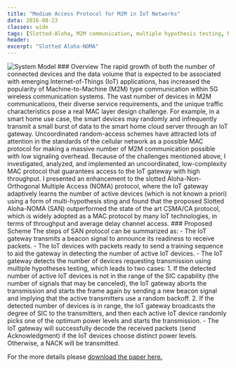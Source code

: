 ```yaml
---
title: "Medium Access Protocol for M2M in IoT Networks"
data: 2016-08-23
classes: wide
tags: [Slotted-Aloha, M2M communication, multiple hypothesis testing, NOMA, CSMA/CA, IoT]
header:
excerpt: "Slotted Aloha-NOMA"
---
```

<img src="{{ site.url }}{{ site.baseurl }}/assets/images/SAN-Arch.png" alt="System Model" class="full">
### Overview
The rapid growth of both the number of connected devices and the data volume
that is expected to be associated with emerging Internet-of-Things (IoT)
applications, has increased the popularity of Machine-to-Machine (M2M) type
communication within 5G wireless communication systems. The vast number of
devices in M2M communications, their diverse service requirements, and the
unique traffic characteristics pose a real MAC layer design challenge.
For example, in a smart home use case, the smart devices may randomly and
infrequently transmit a small burst of data to the smart home cloud server
through an IoT gateway. Uncoordinated random-access schemes have attracted
lots of attention in the standards of the cellular network as a possible MAC
protocol for making a massive number of M2M communication possible with low
signaling overhead. Because of the challenges mentioned above, I investigated,
analyzed, and implemented an uncoordinated, low-complexity MAC protocol that
guarantees access to the IoT gateway with high throughput.
I presented an enhancement to the slotted Aloha-Non-Orthogonal Multiple
Access (NOMA) protocol, where the IoT gateway adaptively learns the number
of active devices (which is not known a priori) using a form of multi-hypothesis
sting and found that the proposed Slotted Aloha-NOMA (SAN) outperformed the
state of the art CSMA/CA protocol, which is widely adopted as a MAC protocol
by many IoT technologies, in terms of throughput and average delay channel
access.
### Proposed Scheme
The steps of SAN protocol can be summarized as:
 - The IoT gateway transmits a beacon signal to announce its readiness to receive packets.
 - The IoT devices with packets ready to send a training sequence to aid the gateway in detecting the number of active IoT devices.
 - The IoT gateway detects the number of devices requesting transmission using multiple hypotheses testing, which leads to two cases:
    1. If the detected number of active IoT devices is not in the range of the SIC capability (the number of signals that may be canceled), the IoT gateway aborts the transmission and starts the frame again by sending a new beacon signal and implying that the active transmitters use a random backoff.
    2. If the detected number of devices is in range, the IoT gateway broadcasts the degree of SIC to the transmitters, and then each active IoT device randomly picks one of the optimum power levels and starts the transmission.
 - The IoT gateway will successfully decode the received packets (send Acknowledgment) if the IoT devices choose distinct power levels. Otherwise, a NACK will be transmitted.

For the more details please [download the paper here.](https://github.com/AsimMazin/Asimmazin.github.io/blob/master/publications/Comparison-SAN-CSMACA.pdf)

